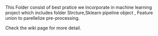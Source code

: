 This Folder consist of best pratice we incorporate in machine learning project which includes folder Strcture,Sklearn pipeline object , Feature union to parellelize pre-processing.

Check the wiki page for more detail.



